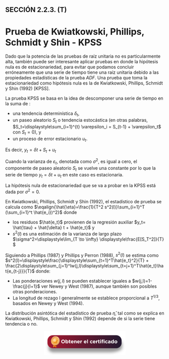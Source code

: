 ## SECCIÓN 2.2.3. (T)
# Prueba de Kwiatkowski, Phillips, Schmidt y Shin - KPSS

Dado que la potencia de las pruebas de raíz unitaria no es particularmente alta, también puede ser interesante aplicar pruebas en donde la hipótesis nula es de estacionariedad, para evitar que podamos concluir erróneamente que una serie de tiempo tiene una raíz unitaria debido a las propiedades estadísticas de la prueba $ADF$. Una prueba que toma la estacionariedad como hipótesis nula es la de Kwiatkowski, Phillips, Schmidt y Shin (1992) [KPSS]. 

La prueba KPSS se basa en la idea de descomponer una serie de tiempo en la suma de :
* una tendencia determinística $\delta_t$, 
* un paseo aleatorio $S_t$ o tendencia estocástica (en otras palabras, $S_t=\displaystyle\sum_{i=1}^{t} \varepsilon_i = S_{t-1} + \varepsilon_t$ con $S_t=0$), y  
* un proceso de error estacionario $u_t$. 

Es decir, $y_t = \delta t + S_t + u_t$

Cuando la varianza de $\varepsilon_t$, denotada como $\sigma^2$, es igual a cero, el componente de paseo aleatorio $S_t$ se vuelve una constante por lo que la serie de tiempo $y_t = \delta t + u_t$ en este caso es estacionaria. 

La hipótesis nula de estacionariedad que se va a probar en la KPSS está dada por $\sigma^2=0$.

En Kwiatkowski, Phillips, Schmidt y Shin (1992), el estadístico de prueba se calcula como $\eqalign{\hat{\eta}=\frac{1}{T^2 s^2(l)}\sum_{i=1}^T (\sum_{i=1}^t \hat{e_i})^2}$ donde 
* los residuos $\hat{e_t}$ provienen de la regresión auxiliar $y_t= \hat{\tau} + \hat{\delta} t + \hat{e_t}$ y
* $s^2(l)$ es una estimación de la varianza de largo plazo  $\sigma^2=\displaystyle\lim_{T \to \infty} \displaystyle\frac{E[S_T^2]}{T} $

Siguiendo a Phillips (1987) y Phillips y Perron (1988), $s^2(l)$ se estima como $s^2(l)=\displaystyle\frac{\displaystyle\sum_{t=1}^T\hat{e_t}^2}{T} + \frac{2\displaystyle\sum_{j=1}^lw(j,l)\displaystyle\sum_{t=j+1}^T\hat{e_t}\hat{e_{t-j}}}{T}$ donde:
* Las ponderaciones $w(j,l)$ se pueden establecer iguales a $w(j,l)=1-\frac{j}{l+1}$ ver Newey y West (1987), aunque también son posibles otras ponderaciones. 
* La longitud de rezago l generalmente se establece proporcional a $T^{1/3}$, basados en Newey y West (1994).

La distribución asintótica del estadístico de prueba $\hat{\eta}$, tal como se explica en Kwiatkowski, Phillips, Schmidt y Shin (1992) depende de si la serie tiene tendencia o no.

<div align="center"><a href="https://enlace-academico.escuelaing.edu.co/psc/FORMULARIO/EMPLOYEE/SA/c/EC_LOCALIZACION_RE.LC_FRM_ADMEDCO_FL.GBL" target="_blank"><img src="https://github.com/alvaroperdomo/World-Econometrics/blob/main/.icons/IconCEHBotonCertificado.png" alt="World-Econometrics" width="260" border="0" /></a></div>
